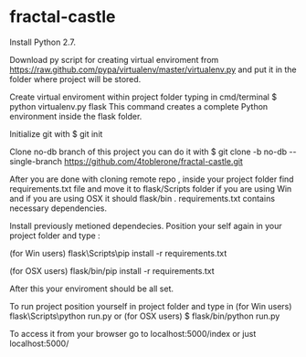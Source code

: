 fractal-castle
==============

Install Python 2.7.

Download py script for creating virtual enviroment from https://raw.github.com/pypa/virtualenv/master/virtualenv.py and
put it in the folder where project will be stored.

Create virtual enviroment within project folder typing in cmd/terminal $ python virtualenv.py flask
This command creates a complete Python environment inside the flask folder.

Initialize git with $ git init 

Clone no-db branch of this project 
you can do it with $ git clone -b no-db --single-branch https://github.com/4toblerone/fractal-castle.git

After you are done with cloning remote repo , inside your project folder find requirements.txt file and move it to
flask/Scripts folder if you are using Win and if you are using OSX it should flask/bin .
requirements.txt contains necessary dependencies.

Install previously metioned dependecies. Position your self again in your project folder and type :

(for Win users) flask\Scripts\pip install -r requirements.txt

(for OSX users) flask/bin/pip install -r requirements.txt


After this your enviroment should be all set. 

To run project position yourself in project folder and type in (for Win users) flask\Scripts\python run.py or 
(for OSX users) $ flask/bin/python run.py 

To access it from your browser go to localhost:5000/index or just localhost:5000/

